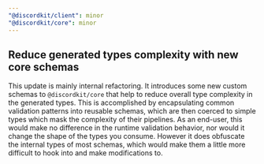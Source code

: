 ```yaml
---
"@discordkit/client": minor
"@discordkit/core": minor
---
```


## Reduce generated types complexity with new core schemas

This update is mainly internal refactoring. It introduces some new custom schemas to `@discordkit/core` that help to reduce overall type complexity in the generated types. This is accomplished by encapsulating common validation patterns into reusable schemas, which are then coerced to simple types which mask the complexity of their pipelines. As an end-user, this would make no difference in the runtime validation behavior, nor would it change the shape of the types you consume. However it does obfuscate the internal types of most schemas, which would make them a little more difficult to hook into and make modifications to.
